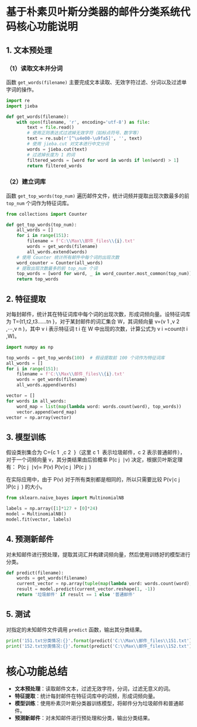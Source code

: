 # 基于朴素贝叶斯分类器的邮件分类系统代码核心功能说明
## 1. 文本预处理
### （1）读取文本并分词
函数 `get_words(filename)` 主要完成文本读取、无效字符过滤、分词以及过滤单字词的操作。

```python
import re
import jieba

def get_words(filename):
    with open(filename, 'r', encoding='utf-8') as file:
        text = file.read()
        # 使用正则表达式过滤掉无效字符（如标点符号、数字等）
        text = re.sub(r'[^\u4e00-\u9fa5]', '', text)
        # 使用 jieba.cut 对文本进行中文分词
        words = jieba.cut(text)
        # 过滤掉长度为 1 的词
        filtered_words = [word for word in words if len(word) > 1]
        return filtered_words
```

### （2）建立词库
函数 `get_top_words(top_num)` 遍历邮件文件，统计词频并提取出现次数最多的前 `top_num` 个词作为特征词库。

```python
from collections import Counter

def get_top_words(top_num):
    all_words = []
    for i in range(151):
        filename = f'C:\\Max\\邮件_files\\{i}.txt'
        words = get_words(filename)
        all_words.extend(words)
    # 使用 Counter 统计所有邮件中每个词的出现次数
    word_counter = Counter(all_words)
    # 提取出现次数最多的前 top_num 个词
    top_words = [word for word, _ in word_counter.most_common(top_num)]
    return top_words
```

## 2. 特征提取
对每封邮件，统计其在特征词库中每个词的出现次数，形成词频向量。设特征词库为 T={t1,t2,t3......tn
 }，对于某封邮件的词汇集合 W，其词频向量 v=(v 
1
,v 
2 ,⋯,v 
n
​)，其中 v 
i
表示特征词 t 
i
在 W 中出现的次数，计算公式为 v 
i
​
 =count(t 
i
​
 ,W)。

```python
import numpy as np

top_words = get_top_words(100)  # 假设提取前 100 个词作为特征词库
all_words = []
for i in range(151):
    filename = f'C:\\Max\\邮件_files\\{i}.txt'
    words = get_words(filename)
    all_words.append(words)

vector = []
for words in all_words:
    word_map = list(map(lambda word: words.count(word), top_words))
    vector.append(word_map)
vector = np.array(vector)
```

## 3. 模型训练
假设类别集合为 C={c 
1
​
 ,c 
2
​
 }（这里 c 
1
​
  表示垃圾邮件，c 
2
​
  表示普通邮件），对于一个词频向量 v，其分类结果由后验概率 P(c 
j
​
 ∣v) 决定，根据贝叶斯定理有：
P(c 
j
​
 ∣v)= 
P(v)
P(v∣c 
j
​
 )P(c 
j
​
 )
​
 
在实际应用中，由于 P(v) 对于所有类别都是相同的，所以只需要比较 P(v∣c 
j
​
 )P(c 
j
​
 ) 的大小。

```python
from sklearn.naive_bayes import MultinomialNB

labels = np.array([1]*127 + [0]*24)
model = MultinomialNB()
model.fit(vector, labels)
```

## 4. 预测新邮件
对未知邮件进行预处理，提取其词汇并构建词频向量，然后使用训练好的模型进行分类。

```python
def predict(filename):
    words = get_words(filename)
    current_vector = np.array(tuple(map(lambda word: words.count(word), top_words)))
    result = model.predict(current_vector.reshape(1, -1))
    return '垃圾邮件' if result == 1 else '普通邮件'
```

## 5. 测试
对指定的未知邮件文件调用 `predict` 函数，输出其分类结果。

```python
print('151.txt分类情况:{}'.format(predict('C:\\Max\\邮件_files\\151.txt')))
print('152.txt分类情况:{}'.format(predict('C:\\Max\\邮件_files\\152.txt')))
```

# 核心功能总结
- **文本预处理**：读取邮件文本，过滤无效字符，分词，过滤无意义的词。
- **特征提取**：统计每封邮件在特征词库中的词频，形成词频向量。
- **模型训练**：使用朴素贝叶斯分类器训练模型，将邮件分为垃圾邮件和普通邮件。
- **预测新邮件**：对未知邮件进行预处理和分类，输出分类结果。 
